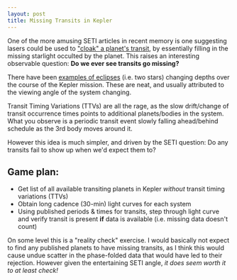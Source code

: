 ```yaml
---
layout: post
title: Missing Transits in Kepler
---
```


One of the more amusing SETI articles in recent memory is one suggesting lasers could be used to ["cloak" a planet's transit](https://arxiv.org/abs/1603.08928), by essentially filling in the missing starlight occulted by the planet. This raises an interesting observable question: **Do we ever see transits go missing?**

There have been [examples of eclipses](http://keplerlightcurves.blogspot.com/2012/09/kic-10319590-disappearing-eclipsing.html) (i.e. two stars) changing depths over the course of the Kepler mission. These are neat, and usually attributed to the viewing angle of the system changing.

Transit Timing Variations (TTVs) are all the rage, as the slow drift/change of transit occurrence times points to additional planets/bodies in the system. What you observe is a periodic transit event slowly falling ahead/behind schedule as the 3rd body moves around it.

However this idea is much simpler, and driven by the SETI question: Do any transits fail to show up when we'd expect them to?

## Game plan:

* Get list of all available transiting planets in Kepler *without* transit timing variations (TTVs)
* Obtain long cadence (30-min) light curves for each system
* Using published periods & times for transits, step through light curve and verify transit is present **if** data is available (i.e. missing data doesn't count)

On some level this is a "reality check" exercise. I would basically not expect to find any published planets to have missing transits, as I think this would cause undue scatter in the phase-folded data that would have led to their rejection. However given the entertaining SETI angle, *it does seem worth it to at least check!*
